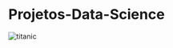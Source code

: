 # Projetos-Data-Science
![titanic](https://user-images.githubusercontent.com/52605112/62816101-bb631780-baf8-11e9-9eaf-9408b1e6188e.jpeg)

